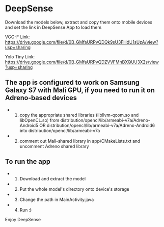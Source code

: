 # DeepSense

Download the models below, extract and copy them onto mobile devices and set the link in DeepSense App to load them.

VGG-F Link: https://drive.google.com/file/d/0B_GMfaURPvQDQk9sU3FHdU1sUzA/view?usp=sharing

Yolo Tiny Link: https://drive.google.com/file/d/0B_GMfaURPvQDZVVFMnBXQUU3X2s/view?usp=sharing

## The app is configured to work on Samsung Galaxy S7 with Mali GPU, if you need to run it on Adreno-based devices
- 1) copy the appropriate shared libraries (libllvm-qcom.so and libOpenCL.so) from distribution/opencl/lib/armeabi-v7a/Adreno-Android5 OR distribution/opencl/lib/armeabi-v7a/Adreno-Android6 into distribution/opencl/lib/armeabi-v7a
- 2) comment out Mali-shared library in app/CMakeLists.txt and uncomment Adreno shared library

## To run the app
- 1) Download and extract the model
- 2) Put the whole model's directory onto device's storage
- 3) Change the path in MainActivity.java
- 4) Run :)

Enjoy DeepSense

